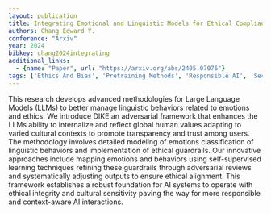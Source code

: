 ```yaml
---
layout: publication
title: Integrating Emotional and Linguistic Models for Ethical Compliance in Large Language Models
authors: Chang Edward Y.
conference: "Arxiv"
year: 2024
bibkey: chang2024integrating
additional_links:
  - {name: "Paper", url: "https://arxiv.org/abs/2405.07076"}
tags: ['Ethics And Bias', 'Pretraining Methods', 'Responsible AI', 'Security', 'Tools', 'Training Techniques']
---
```

This research develops advanced methodologies for Large Language Models (LLMs) to better manage linguistic behaviors related to emotions and ethics. We introduce DIKE an adversarial framework that enhances the LLMs ability to internalize and reflect global human values adapting to varied cultural contexts to promote transparency and trust among users. The methodology involves detailed modeling of emotions classification of linguistic behaviors and implementation of ethical guardrails. Our innovative approaches include mapping emotions and behaviors using self-supervised learning techniques refining these guardrails through adversarial reviews and systematically adjusting outputs to ensure ethical alignment. This framework establishes a robust foundation for AI systems to operate with ethical integrity and cultural sensitivity paving the way for more responsible and context-aware AI interactions.
